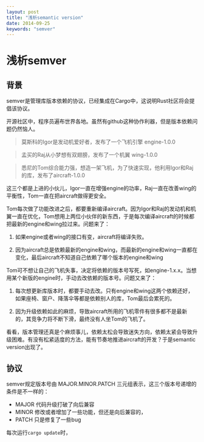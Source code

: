 ```yaml
---
layout: post
title: "浅析semantic version"
date: 2014-09-25
keywords: "semver"
---
```


浅析semver
============

背景
-------------

semver是管理库版本依赖的协议，已经集成在Cargo中，这说明Rust社区将会提倡该协议。

开源社区中，程序员遍布世界各地。虽然有github这种协作利器，但是版本依赖问题仍然恼人。

> 莫斯科的Igor是发动机爱好者，发布了一个飞机引擎 engine-1.0.0

> 孟买的Raj从小梦想有双翅膀，发布了一个机翼 wing-1.0.0

> 悉尼的Tom综合能力强，想造一架飞机，为了快速实现，他利用Igor和Raj的库，发布了aircraft-1.0.0

这三个都是上进的小伙儿，Igor一直在增强engine的功率，Raj一直在改善wing的平衡性，Tom一直在把aircraft做得更安全。

Tom每次做了功能改进之后，都要重新编译aircraft。因为Igor和Raj的发动机和机翼一直在优化，Tom想用上两位小伙伴的新东西，于是每次编译aircraft的时候都把最新的engine和wing拉过来。问题来了：

1. 如果engine或者wing的接口有变，aircraft将编译失败。

2. 因为aircraft总是依赖最新的engine和wing，而最新的engine和wing一直都在变化，最后aircraft不知道自己依赖了哪个版本的engine和wing

Tom可不想让自己的飞机失事，决定将依赖的版本号写死，如engine-1.x.x。当想用某个新版的engine时，手动去改依赖的版本号。问题又来了：

1. 每次想更新库版本时，都要手动去改。只有engine和wing这两个依赖还好，如果座椅、窗户、降落伞等都是依赖别人的库，Tom最后会累死的。

2. 因为升级依赖如此的麻烦，导致aircraft所用的飞机零件有很多都不是最新的，其竞争力将不断下滑，最终没有人坐Tom的飞机了。

看看，版本管理还真是个麻烦事儿，依赖太松会导致迷失方向，依赖太紧会导致升级困难。有没有松紧适度的方法，能有节奏地推进aircraft的开发？于是semantic version出现了。


## 协议
semver规定版本号由 MAJOR.MINOR.PATCH 三元组表示，这三个版本号递增的条件是不一样的：

* MAJOR 代码升级打破了向后兼容
* MINOR 修改或者增加了一些功能，但还是向后兼容的，
* PATCH 只是修复了一些bug

每次运行`cargo update`时，
